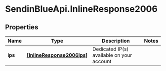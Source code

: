 # SendinBlueApi.InlineResponse2006

## Properties
Name | Type | Description | Notes
------------ | ------------- | ------------- | -------------
**ips** | [**[InlineResponse2006Ips]**](InlineResponse2006Ips.md) | Dedicated IP(s) available on your account | 


